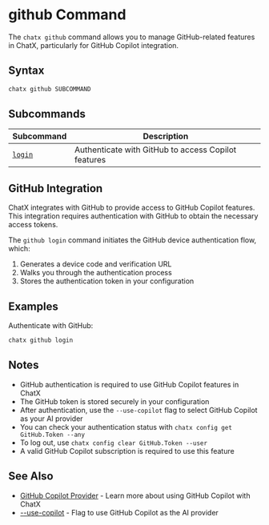 # github Command

The `chatx github` command allows you to manage GitHub-related features in ChatX, particularly for GitHub Copilot integration.

## Syntax

```bash
chatx github SUBCOMMAND
```

## Subcommands

| Subcommand | Description |
|------------|-------------|
| [`login`](login.md) | Authenticate with GitHub to access Copilot features |

## GitHub Integration

ChatX integrates with GitHub to provide access to GitHub Copilot features. This integration requires authentication with GitHub to obtain the necessary access tokens.

The `github login` command initiates the GitHub device authentication flow, which:

1. Generates a device code and verification URL
2. Walks you through the authentication process
3. Stores the authentication token in your configuration

## Examples

Authenticate with GitHub:

```bash
chatx github login
```

## Notes

- GitHub authentication is required to use GitHub Copilot features in ChatX
- The GitHub token is stored securely in your configuration
- After authentication, use the `--use-copilot` flag to select GitHub Copilot as your AI provider
- You can check your authentication status with `chatx config get GitHub.Token --any`
- To log out, use `chatx config clear GitHub.Token --user`
- A valid GitHub Copilot subscription is required to use this feature

## See Also

- [GitHub Copilot Provider](../../providers/github-copilot.md) - Learn more about using GitHub Copilot with ChatX
- [--use-copilot](../options/use-copilot.md) - Flag to use GitHub Copilot as the AI provider